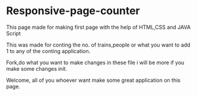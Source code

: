 # Responsive-page-counter

This page made for making first page with the help of HTML,CSS and JAVA Script

This was made for conting the no. of trains,people or what you want to add 1 to any of the conting application.

Fork,do what you want to make changes in these file i will be more if you make some changes init.

Welcome, all of you whoever want make some great application on this page.
